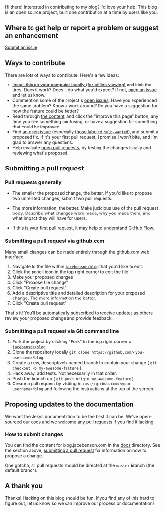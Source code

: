 Hi there! Interested in contributing to my blog? 
I'd love your help. This blog is an open source project, built one contribution at a time by users like you.

## Where to get help or report a problem or suggest an enhancement

[Submit an issue](https://github.com/jacebenson/blog/issues/new/choose)

## Ways to contribute

There are lots of ways to contribute. Here's a few ideas:

* [Install this on your computer locally (for offline viewing)](https://github.com/jacebenson/blog/blob/master/README.md#installing--getting-started) and kick the tires. Does it work? Does it do what you'd expect? If not, [open an issue](https://github.com/jacebenson/blog/issues/new) and let us know.
* Comment on some of the project's [open issues](https://github.com/jacebenson/blog/issues). Have you experienced the same problem? Know a work around? Do you have a suggestion for how the feature could be better?
* Read through [the content](https://blog.jacebenson.com/), and click the "improve this page" button, any time you see something confusing, or have a suggestion for something that could be improved.
* Find [an open issue](https://github.com/jacebenson/blog/issues) (especially [those labeled `help-wanted`](https://github.com/jacebenson/blog/issues?q=is%3Aopen+is%3Aissue+label%3Ahelp-wanted)), and submit a proposed fix. If it's your first pull request, I promise I won't bite, and I'm glad to answer any questions.
* Help evaluate [open pull requests](https://github.com/jacebenson/blog/pulls), by testing the changes locally and reviewing what's proposed.

## Submitting a pull request

### Pull requests generally

* The smaller the proposed change, the better. If you'd like to propose two unrelated changes, submit two pull requests.

* The more information, the better. Make judicious use of the pull request body. Describe what changes were made, why you made them, and what impact they will have for users.

* If this is your first pull request, it may help to [understand GitHub Flow](https://guides.github.com/introduction/flow/).

### Submitting a pull request via github.com

Many small changes can be made entirely through the github.com web interface.

1. Navigate to the file within [`jacebenson/blog`](https://github.com/jacebenson/blog) that you'd like to edit.
2. Click the pencil icon in the top right corner to edit the file
3. Make your proposed changes
4. Click "Propose file change"
5. Click "Create pull request"
6. Add a descriptive title and detailed description for your proposed change. The more information the better.
7. Click "Create pull request"

That's it! You'll be automatically subscribed to receive updates as others review your proposed change and provide feedback.

### Submitting a pull request via Git command line

1. Fork the project by clicking "Fork" in the top right corner of [`jacebenson/blog`](https://github.com/jacebenson/blog).
2. Clone the repository locally `git clone https://github.com/<you-username>/blog`.
3. Create a new, descriptively named branch to contain your change ( `git checkout -b my-awesome-feature` ).
4. Hack away, add tests. Not necessarily in that order.
6. Push the branch up ( `git push origin my-awesome-feature` ).
7. Create a pull request by visiting `https://github.com/<your-username>/blog` and following the instructions at the top of the screen.

## Proposing updates to the documentation

We want the Jekyll documentation to be the best it can be. We've open-sourced our docs and we welcome any pull requests if you find it lacking.

### How to submit changes

You can find the content for blog.jacebenson.com in the [docs](https://github.com/jacebenson/blog/tree/master/content) directory. See the section above, [submitting a pull request](#submitting-a-pull-request) for information on how to propose a change.

One gotcha, all pull requests should be directed at the `master` branch (the default branch).

## A thank you

Thanks! Hacking on this blog should be fun. If you find any of this hard to figure out, let us know so we can improve our process or documentation!
